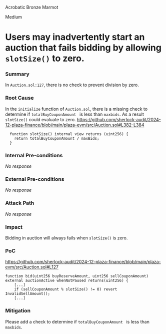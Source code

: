 Acrobatic Bronze Marmot

Medium

# Users may inadvertently start an auction that fails bidding by allowing `slotSize()` to zero.

### Summary

In `Auction.sol:127`, there is no check to prevent division by zero.

### Root Cause

In the `initialize` function of `Auction.sol`, there is a missing check to determine if `totalBuyCouponAmount ` is less than `maxbids`.
As a result `slotSize()` could evaluate to zero.
https://github.com/sherlock-audit/2024-12-plaza-finance/blob/main/plaza-evm/src/Auction.sol#L382-L384
```solidity
  function slotSize() internal view returns (uint256) {
    return totalBuyCouponAmount / maxBids;
  }
```

### Internal Pre-conditions

_No response_

### External Pre-conditions

_No response_

### Attack Path

_No response_

### Impact

Bidding in auction will always fails when `slotSize()` is zero.

### PoC

https://github.com/sherlock-audit/2024-12-plaza-finance/blob/main/plaza-evm/src/Auction.sol#L127
```solidity
function bid(uint256 buyReserveAmount, uint256 sellCouponAmount) external auctionActive whenNotPaused returns(uint256) {
    [...]
    if (sellCouponAmount % slotSize() != 0) revert InvalidSellAmount();
    [...]
```

### Mitigation

Please add a check to determine if `totalBuyCouponAmount ` is less than `maxbids`.